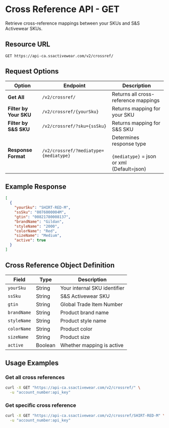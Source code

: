# Cross Reference API - GET

Retrieve cross-reference mappings between your SKUs and S&S Activewear SKUs.

## Resource URL

```
GET https://api-ca.ssactivewear.com/v2/crossref/
```

## Request Options

| Option | Endpoint | Description |
|--------|----------|-------------|
| **Get All** | `/v2/crossref/` | Returns all cross-reference mappings |
| **Filter by Your SKU** | `/v2/crossref/{yourSku}` | Returns mapping for your SKU |
| **Filter by S&S SKU** | `/v2/crossref/?sku={ssSku}` | Returns mapping for S&S SKU |
| **Response Format** | `/v2/crossref/?mediatype={mediatype}` | Determines response type<br><br>`{mediatype}` = json or xml (Default=json) |

## Example Response

```json
[
  {
    "yourSku": "SHIRT-RED-M",
    "ssSku": "0076000004M",
    "gtin": "00821780008137",
    "brandName": "Gildan",
    "styleName": "2000",
    "colorName": "Red",
    "sizeName": "Medium",
    "active": true
  }
]
```

## Cross Reference Object Definition

| Field | Type | Description |
|-------|------|-------------|
| `yourSku` | String | Your internal SKU identifier |
| `ssSku` | String | S&S Activewear SKU |
| `gtin` | String | Global Trade Item Number |
| `brandName` | String | Product brand name |
| `styleName` | String | Product style name |
| `colorName` | String | Product color |
| `sizeName` | String | Product size |
| `active` | Boolean | Whether mapping is active |

## Usage Examples

### Get all cross references
```bash
curl -X GET "https://api-ca.ssactivewear.com/v2/crossref/" \
  -u "account_number:api_key"
```

### Get specific cross reference
```bash
curl -X GET "https://api-ca.ssactivewear.com/v2/crossref/SHIRT-RED-M" \
  -u "account_number:api_key"
```
